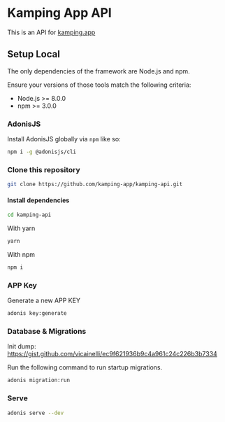 # Kamping App API

This is an API for [kamping.app](https://kamping.app)

## Setup Local

The only dependencies of the framework are Node.js and npm.

Ensure your versions of those tools match the following criteria:

- Node.js >= 8.0.0
- npm >= 3.0.0


### AdonisJS

Install AdonisJS globally via `npm` like so:
```bash
npm i -g @adonisjs/cli
```

### Clone this repository

```bash
git clone https://github.com/kamping-app/kamping-api.git
```

#### Install dependencies

```bash
cd kamping-api
```

With yarn
```bash
yarn
```

With npm
```bash
npm i
```

### APP Key

Generate a new APP KEY
```bash
adonis key:generate
```

### Database & Migrations

Init dump: https://gist.github.com/vicainelli/ec9f621936b9c4a961c24c226b3b7334

Run the following command to run startup migrations.

```bash
adonis migration:run
```

### Serve

```bash
adonis serve --dev
```
